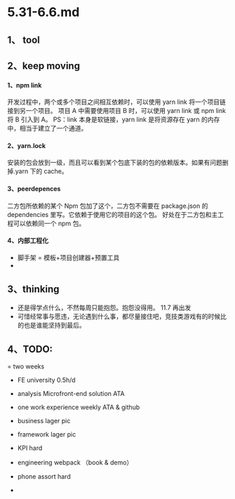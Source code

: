 # 5.31-6.6.md

## 1、 tool

## 2、keep moving

#### 1、npm link

开发过程中，两个或多个项目之间相互依赖时，可以使用 yarn link 将一个项目链接到另一个项目。
项目 A 中需要使用项目 B 时，可以使用 yarn link 或 npm link 将 B 引入到 A。
PS：link 本身是软链接，yarn link 是将资源存在 yarn 的内存中，相当于建立了一个通道。

#### 2、yarn.lock

安装的包会放到一级，而且可以看到某个包底下装的包的依赖版本。如果有问题删掉.yarn 下的 cache。

#### 3、peerdepences

二方包所依赖的某个 Npm 包加了这个，二方包不需要在 package.json 的 dependencies 里写。它依赖于使用它的项目的这个包。
好处在于二方包和主工程可以依赖同一个 npm 包。

#### 4、内部工程化

- 脚手架 = 模板+项目创建器+预置工具
-

## 3、thinking

- 还是得学点什么，不然每周只能抱怨。抱怨没得用。 11.7 再出发
- 可惜经常事与愿违，无论遇到什么事，都尽量接住吧，竞技类游戏有的时候比的也是谁能坚持到最后。

## 4、TODO:

= two weeks

- FE university 0.5h/d
- analysis Microfront-end solution ATA
- one work experience weekly ATA & github
- business lager pic
- framework lager pic
- KPI hard
- engineering webpack （book & demo）

- phone assort hard
-
